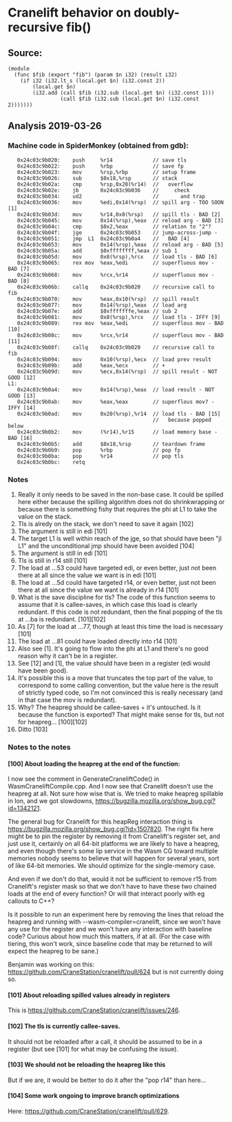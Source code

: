 # Cranelift behavior on doubly-recursive fib()

## Source:

```
(module
  (func $fib (export "fib") (param $n i32) (result i32)
    (if i32 (i32.lt_s (local.get $n) (i32.const 2))
        (local.get $n)
        (i32.add (call $fib (i32.sub (local.get $n) (i32.const 1)))
                 (call $fib (i32.sub (local.get $n) (i32.const 2)))))))
```

## Analysis 2019-03-26

### Machine code in SpiderMonkey (obtained from gdb):

```
   0x24c03c9b020:    push     %r14             // save tls
   0x24c03c9b022:    push     %rbp             // save fp
   0x24c03c9b023:    mov      %rsp,%rbp        // setup frame
   0x24c03c9b026:    sub      $0x18,%rsp       // stack
   0x24c03c9b02a:    cmp      %rsp,0x28(%r14)  //   overflow
   0x24c03c9b02e:    jb       0x24c03c9b036    //     check
   0x24c03c9b034:    ud2                       //       and trap
   0x24c03c9b036:    mov      %edi,0x14(%rsp)  // spill arg - TOO SOON [1]
   0x24c03c9b03d:    mov      %r14,0x8(%rsp)   // spill tls - BAD [2]
   0x24c03c9b045:    mov      0x14(%rsp),%eax  // reload arg - BAD [3]
   0x24c03c9b04c:    cmp      $0x2,%eax        // relation to "2"?
   0x24c03c9b04f:    jge      0x24c03c9b053    // jump-across-jump -
   0x24c03c9b051:    jmp  L1  0x24c03c9b0a4    //   BAD [4]
   0x24c03c9b053:    mov      0x14(%rsp),%eax  // reload arg - BAD [5]
   0x24c03c9b05a:    add      $0xffffffff,%eax // sub 1
   0x24c03c9b05d:    mov      0x8(%rsp),%rcx   // load tls - BAD [6]
   0x24c03c9b065:    rex mov  %eax,%edi        // superfluous mov - BAD [7]
   0x24c03c9b068:    mov      %rcx,%r14        // superfluous mov - BAD [8]
   0x24c03c9b06b:    callq    0x24c03c9b020    // recursive call to fib
   0x24c03c9b070:    mov      %eax,0x10(%rsp)  // spill result
   0x24c03c9b077:    mov      0x14(%rsp),%eax  // load arg
   0x24c03c9b07e:    add      $0xfffffffe,%eax // sub 2
   0x24c03c9b081:    mov      0x8(%rsp),%rcx   // load tls - IFFY [9]
   0x24c03c9b089:    rex mov  %eax,%edi        // superflous mov - BAD [10]
   0x24c03c9b08c:    mov      %rcx,%r14        // superflous mov - BAD [11]
   0x24c03c9b08f:    callq    0x24c03c9b020    // recursive call to fib
   0x24c03c9b094:    mov      0x10(%rsp),%ecx  // load prev result
   0x24c03c9b09b:    add      %eax,%ecx        // +
   0x24c03c9b09d:    mov      %ecx,0x14(%rsp)  // spill result - NOT GOOD [12]
L1:
   0x24c03c9b0a4:    mov      0x14(%rsp),%eax  // load result - NOT GOOD [13]
   0x24c03c9b0ab:    mov      %eax,%eax        // superflous mov? - IFFY [14]
   0x24c03c9b0ad:    mov      0x20(%rsp),%r14  // load tls - BAD [15]
                                               //   because popped below
   0x24c03c9b0b2:    mov      (%r14),%r15      // load memory base - BAD [16]
   0x24c03c9b0b5:    add      $0x18,%rsp       // teardown frame
   0x24c03c9b0b9:    pop      %rbp             // pop fp
   0x24c03c9b0ba:    pop      %r14             // pop tls
   0x24c03c9b0bc:    retq   
```

### Notes

1. Really it only needs to be saved in the non-base case.  It could be spilled here either because the spilling algorithm does not do shrinkwrapping or because there is something fishy that requires the phi at L1 to take the value on the stack.
2. Tls is alredy on the stack, we don't need to save it again [102]
3. The argument is still in edi [101]
4. The target L1 is well within reach of the jge, so that should have been "jl L1" and the unconditional jmp should have been avoided [104]
5. The argument is still in edi [101]
6. Tls is still in r14 still [101]
7. The load at ...53 could have targeted edi, or even better, just not been there at all since the value we want is in edi [101]
8. The load at ...5d could have targeted r14, or even better, just not been there at all since the value we want is already in r14 [101]
9. What is the save discipline for tls?  The code of this function seems to assume that it is callee-saves, in which case this load is clearly redundant.  If this code is not redundant, then the final popping of the tls at ...ba is redundant. [101][102]
10. As [7] for the load at ...77, though at least this time the load is necessary [101]
11. The load at ...81 could have loaded directly into r14 [101]
12. Also see [1].  It's going to flow into the phi at L1 and there's no good reason why it can't be in a register.
13. See [12] and [1], the value should have been in a register (edi would have been good).
14. It's possible this is a move that truncates the top part of the value, to correspond to some calling convention, but the value here is the result of strictly typed code, so I'm not convinced this is really necessary (and in that case the mov is redundant).
15. Why?  The heapreg should be callee-saves + it's untouched.  Is it because the function is exported?  That might make sense for tls, but not for heapreg...  [100][102]
16. Ditto [103]

### Notes to the notes

#### [100] About loading the heapreg at the end of the function:

I now see the comment in GenerateCraneliftCode() in WasmCraneliftCompile.cpp.  And I now see that Cranelift doesn't use the heapreg at all.  Not sure how wise that is.  We tried to make heapreg spillable in Ion, and we got slowdowns, https://bugzilla.mozilla.org/show_bug.cgi?id=1342121.

The general bug for Cranelift for this heapReg interaction thing is https://bugzilla.mozilla.org/show_bug.cgi?id=1507820.  The right fix here might be to pin the register by removing it from Cranelift's register set, and just use it, certainly on all 64-bit platforms we are likely to have a heapreg, and even though there's some lip service in the Wasm CG toward multiple memories nobody seems to believe that will happen for several years, sort of like 64-bit memories.  We should optimize for the single-memory case.

And even if we don't do that, would it not be sufficient to remove r15 from Cranelift's register mask so that we don't have to have these two chained loads at the end of every function?  Or will that interact poorly with eg callouts to C++?

Is it possible to run an experiment here by removing the lines that reload the heapreg and running with --wasm-compiler=cranelift, since we won't have any use for the register and we won't have any interaction with baseline code?  Curious about how much this matters, if at all.  (For the case with tiering, this won't work, since baseline code that may be returned to will expect the heapreg to be sane.)

Benjamin was working on this: https://github.com/CraneStation/cranelift/pull/624 but is not currently doing so.

#### [101] About reloading spilled values already in registers

This is https://github.com/CraneStation/cranelift/issues/246.

#### [102] The tls is currently callee-saves.

It should not be reloaded after a call, it should be assumed to be in a register (but see [101] for what may be confusing the issue).

#### [103] We should not be reloading the heapreg like this

But if we are, it would be better to do it after the "pop r14" than here...

#### [104] Some work ongoing to improve branch optimizations

Here: https://github.com/CraneStation/cranelift/pull/629.
